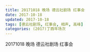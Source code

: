 ```yaml
---
title: 20171018 晚场 德云社剧场 红事会
date: 2017-10-18
updated: 2017-10-18
tags: [德云社剧场, 红事会, 相声, 高峰] 
categories: (2017)丁酉年场次 
---
```

20171018 晚场 德云社剧场 红事会


